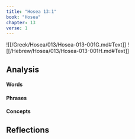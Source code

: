 ```yaml
---
title: "Hosea 13:1"
book: "Hosea"
chapter: 13
verse: 1
---
```

![[/Greek/Hosea/013/Hosea-013-001G.md#Text]]
![[/Hebrew/Hosea/013/Hosea-013-001H.md#Text]]

## Analysis

#### Words

#### Phrases

#### Concepts

## Reflections
